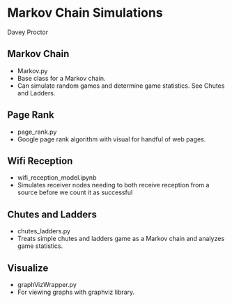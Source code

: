 # Markov Chain Simulations
Davey Proctor

## Markov Chain
* Markov.py
* Base class for a Markov chain.
* Can simulate random games and determine game statistics. See Chutes and Ladders.

## Page Rank
* page_rank.py
* Google page rank algorithm with visual for handful of web pages.

## Wifi Reception
* wifi_reception_model.ipynb
* Simulates receiver nodes needing to both receive reception from a source before we count it as successful

## Chutes and Ladders
* chutes_ladders.py
* Treats simple chutes and ladders game as a Markov chain and analyzes game statistics.

## Visualize
* graphVizWrapper.py
* For viewing graphs with graphviz library.
